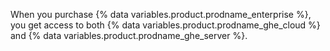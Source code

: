 When you purchase {% data variables.product.prodname_enterprise %}, you get access to both {% data variables.product.prodname_ghe_cloud %} and {% data variables.product.prodname_ghe_server %}.